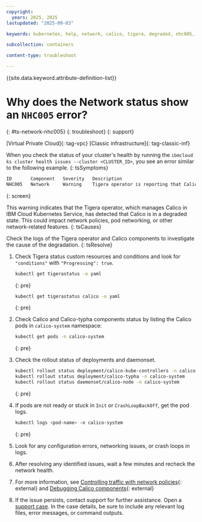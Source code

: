 ```yaml
---
copyright: 
  years: 2025, 2025
lastupdated: "2025-09-03"

keywords: kubernetes, help, network, calico, tigera, degraded, nhc005, calico degraded, tigera operator

subcollection: containers

content-type: troubleshoot

---
```


{{site.data.keyword.attribute-definition-list}}

# Why does the Network status show an `NHC005` error?
{: #ts-network-nhc005}
{: troubleshoot}
{: support}

[Virtual Private Cloud]{: tag-vpc} [Classic infrastructure]{: tag-classic-inf}

When you check the status of your cluster's health by running the `ibmcloud ks cluster health issues --cluster <CLUSTER_ID>`, you see an error similar to the following example.
{: tsSymptoms}

```sh
ID       Component   Severity   Description
NHC005   Network     Warning    Tigera operator is reporting that Calico is in 'degraded' state.
```
{: screen}

This warning indicates that the Tigera operator, which manages Calico in IBM Cloud Kubernetes Service, has detected that Calico is in a degraded state. This could impact network policies, pod networking, or other network-related features.
{: tsCauses}

Check the logs of the Tigera operator and Calico components to investigate the cause of the degradation.
{: tsResolve}

1. Check Tigera status custom resources and conditions and look for `"conditions"` with `"Progressing": true`.
    ```sh
    kubectl get tigerastatus -o yaml
    ```
    {: pre}

    ```sh
    kubectl get tigerastatus calico -o yaml
    ```
    {: pre}

2. Check Calico and Calico-typha components status by listing the Calico pods in `calico-system` namespace:
    ```sh
    kubectl get pods -n calico-system
    ```
    {: pre}

3. Check the rollout status of deployments and daemonset.
    ```sh
    kubectl rollout status deployment/calico-kube-controllers -n calico-system
    kubectl rollout status deployment/calico-typha -n calico-system
    kubectl rollout status daemonset/calico-node -n calico-system
    ```
    {: pre}

4. If pods are not ready or stuck in `Init` or `CrashLoopBackOff`, get the pod logs.
    ```sh
    kubectl logs <pod-name> -n calico-system
    ```
    {: pre}

5. Look for any configuration errors, networking issues, or crash loops in logs.

6. After resolving any identified issues, wait a few minutes and recheck the network health.

7. For more information, see [Controlling traffic with network policies](https://cloud.ibm.com/docs/containers?topic=containers-network_policies){: external} and [Debugging Calico components](https://cloud.ibm.com/docs/containers?topic=containers-calico_log_level){: external}

8. If the issue persists, contact support for further assistance. Open a [support case](/docs/account?topic=account-using-avatar). In the case details, be sure to include any relevant log files, error messages, or command outputs.

